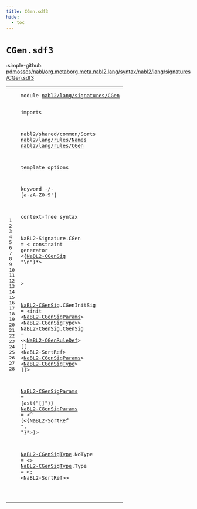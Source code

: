 ```yaml
---
title: CGen.sdf3
hide:
  - toc
---
```


# `CGen.sdf3`

:simple-github: [pdmosses/nabl/org.metaborg.meta.nabl2.lang/syntax/nabl2/lang/signatures/CGen.sdf3]

[pdmosses/nabl/org.metaborg.meta.nabl2.lang/syntax/nabl2/lang/signatures/CGen.sdf3]: https://github.com/pdmosses/nabl/blob/master/org.metaborg.meta.nabl2.lang/syntax/nabl2/lang/signatures/CGen.sdf3 "The source file on GitHub"

<div class="sdf3"><table class="highlighttable"><tbody><tr><td class="linenos"><div class="linenodiv"><pre><span></span>1
2
3
4
5
6
7
8
9
10
11
12
13
14
15
16
17
18
19
20
21
22
23
24
25
26
27
28
</pre></div></td>
<td class="code"><pre><code><span class="keyword">module</span> <a href="../Signature.sdf3#nabl2/lang/signatures/CGen_51_77" id="nabl2/lang/signatures/CGen_7_33" title="Referenced at ../Signature.sdf3 line 5">nabl2/lang/signatures/CGen</a>

<span class="keyword">imports</span>

  <span title="External reference">nabl2/shared/common/Sorts</span>
  <a href="../../rules/Names.sdf3#nabl2/lang/rules/Names_7_29" id="nabl2/lang/rules/Names_74_96" title="Defined at ../../rules/Names.sdf3 line 1">nabl2/lang/rules/Names</a>
  <a href="../../rules/CGen.sdf3#nabl2/lang/rules/CGen_7_28" id="nabl2/lang/rules/CGen_99_120" title="Defined at ../../rules/CGen.sdf3 line 1">nabl2/lang/rules/CGen</a>

<span class="keyword">template options</span>

  <span class="keyword">keyword</span> -/- [<span class="cons_Regular">a</span>-<span class="cons_Regular">z</span><span class="cons_Regular">A</span>-<span class="cons_Regular">Z</span><span class="cons_Regular">0</span>-<span class="cons_Regular">9</span>\']

<span class="keyword">context-free syntax</span>

  <span id="NaBL2-Signature_192_207" title="Not referenced locally, nor via imports">NaBL2-Signature</span>.<span class="cons_Constructor"><span id="CGen_208_212" title="Not referenced locally, nor via imports">CGen</span></span> = &lt;
    <span class="cons_String">constraint</span> <span class="cons_String">generator</span>
      &lt;{<a href="#NaBL2-CGenSig_280_293" id="NaBL2-CGenSig_250_263" title="Defined at line 21, 22">NaBL2-CGenSig</a> <span class="cons_Lit">"\n"</span>}*&gt;

  &gt;

  <a href="#NaBL2-CGenSig_250_263" id="NaBL2-CGenSig_280_293" title="Referenced at line 17">NaBL2-CGenSig</a>.<span class="cons_Constructor"><span id="CGenInitSig_294_305" title="Not referenced locally, nor via imports">CGenInitSig</span></span> = &lt;<span class="cons_String">init</span> &lt;<a href="#NaBL2-CGenSigParams_477_496" id="NaBL2-CGenSigParams_315_334" title="Defined at line 24, 25">NaBL2-CGenSigParams</a>&gt; &lt;<a href="#NaBL2-CGenSigType_602_619" id="NaBL2-CGenSigType_337_354" title="Defined at line 27, 28">NaBL2-CGenSigType</a>&gt;&gt;
  <a href="#NaBL2-CGenSig_250_263" id="NaBL2-CGenSig_359_372" title="Referenced at line 17">NaBL2-CGenSig</a>.<span class="cons_Constructor"><span id="CGenSig_373_380" title="Not referenced locally, nor via imports">CGenSig</span></span>     = &lt;&lt;<a href="../../rules/Names.sdf3#NaBL2-CGenRuleDef_164_181" id="NaBL2-CGenRuleDef_389_406" title="Defined at ../../rules/Names.sdf3 line 14, 15, 16, 17">NaBL2-CGenRuleDef</a>&gt; <span class="cons_String">[[</span> &lt;<span title="External reference">NaBL2-SortRef</span>&gt; &lt;<a href="#NaBL2-CGenSigParams_477_496" id="NaBL2-CGenSigParams_428_447" title="Defined at line 24, 25">NaBL2-CGenSigParams</a>&gt; &lt;<a href="#NaBL2-CGenSigType_602_619" id="NaBL2-CGenSigType_450_467" title="Defined at line 27, 28">NaBL2-CGenSigType</a>&gt; <span class="cons_String">]]</span>&gt;
 
  <a href="#NaBL2-CGenSigParams_428_447" id="NaBL2-CGenSigParams_477_496" title="Referenced at line 22">NaBL2-CGenSigParams</a>   =                               {<span class="cons_Unquoted">ast</span>(<span class="cons_Quoted">"[]"</span>)}
  <a href="#NaBL2-CGenSigParams_428_447" id="NaBL2-CGenSigParams_545_564" title="Referenced at line 22">NaBL2-CGenSigParams</a>   = &lt;<span class="cons_String">^</span> <span class="cons_String">(</span>&lt;{<span title="External reference">NaBL2-SortRef</span> <span class="cons_Lit">", "</span>}*&gt;<span class="cons_String">)</span>&gt;

  <a href="#NaBL2-CGenSigType_450_467" id="NaBL2-CGenSigType_602_619" title="Referenced at line 22">NaBL2-CGenSigType</a>.<span class="cons_Constructor"><span id="NoType_620_626" title="Not referenced locally, nor via imports">NoType</span></span> = &lt;&gt;
  <a href="#NaBL2-CGenSigType_450_467" id="NaBL2-CGenSigType_634_651" title="Referenced at line 22">NaBL2-CGenSigType</a>.<span class="cons_Constructor"><span id="Type_652_656" title="Not referenced locally, nor via imports">Type</span></span>   = &lt;<span class="cons_String">:</span> &lt;<span title="External reference">NaBL2-SortRef</span>&gt;&gt;

</code></pre></td></tr></tbody></table></div>